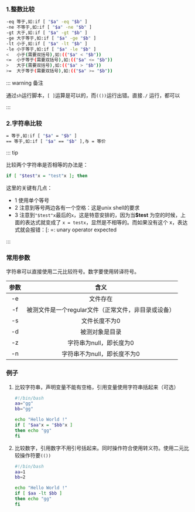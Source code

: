 ### **1.整数比较**

```sh
-eq 等于,如:if [ "$a" -eq "$b" ] 
-ne 不等于,如:if [ "$a" -ne "$b" ] 
-gt 大于,如:if [ "$a" -gt "$b" ] 
-ge 大于等于,如:if [ "$a" -ge "$b" ] 
-lt 小于,如:if [ "$a" -lt "$b" ] 
-le 小于等于,如:if [ "$a" -le "$b" ] 
<   小于(需要双括号),如:(("$a" < "$b")) 
<=  小于等于(需要双括号),如:(("$a" <= "$b")) 
>   大于(需要双括号),如:(("$a" > "$b")) 
>=  大于等于(需要双括号),如:(("$a" >= "$b")) 
```

::: warning 备注

通过`sh`运行脚本，`[ ]`运算是可以的，而`(())`运行出错。直接`./` 运行，都可以

:::

### 2.字符串比较

```sh
= 等于,如:if [ "$a" = "$b" ] 
== 等于,如:if [ "$a" == "$b" ],与 = 等价 
```

::: tip

比较两个字符串是否相等的办法是：

```sh
if [ "$test"x = "test"x ]; then
```

这里的关键有几点：

- 1 使用单个等号
- 2 注意到等号两边各有一个空格：这是unix shell的要求
- 3 注意到`"​$test"x`最后的`x`，这是特意安排的，因为当​ **$test** 为空的时候，上面的表达式就变成了 `x = testx`，显然是不相等的。而如果没有这个 x，表达式就会报错：[: =: unary operator expected

:::

### 常用参数

字符串可以直接使用二元比较符号。数字要使用转译符号。

| 参数 |                        含义                         |
| :--: | :-------------------------------------------------: |
|  -e  |                      文件存在                       |
|  -f  | 被测文件是一个regular文件（正常文件，非目录或设备） |
|  -s  |                    文件长度不为0                    |
|  -d  |                   被测对象是目录                    |
|  -z  |               字符串为null，即长度为0               |
|  -n  |             字符串不为null，即长度不为0             |

### 例子

1. 比较字符串，声明变量不能有空格，引用变量使用字符串括起来（可选）

   ```sh
   #!/bin/bash
   aa="gg"
   bb="gg"
   
   echo "Hello World !"
   if [ "$aa"x = "$bb"x ] 
   then echo "gg" 
   fi
   ```

2. 比较数字，引用数字不用引号括起来。同时操作符合使用转义符。使用二元比较操作符要`(())`

   ```sh
   #!/bin/bash
   aa=1
   bb=2
   
   echo "Hello World !"
   if [ $aa -lt $bb ]
   then echo "gg" 
   fi
   ```

   
